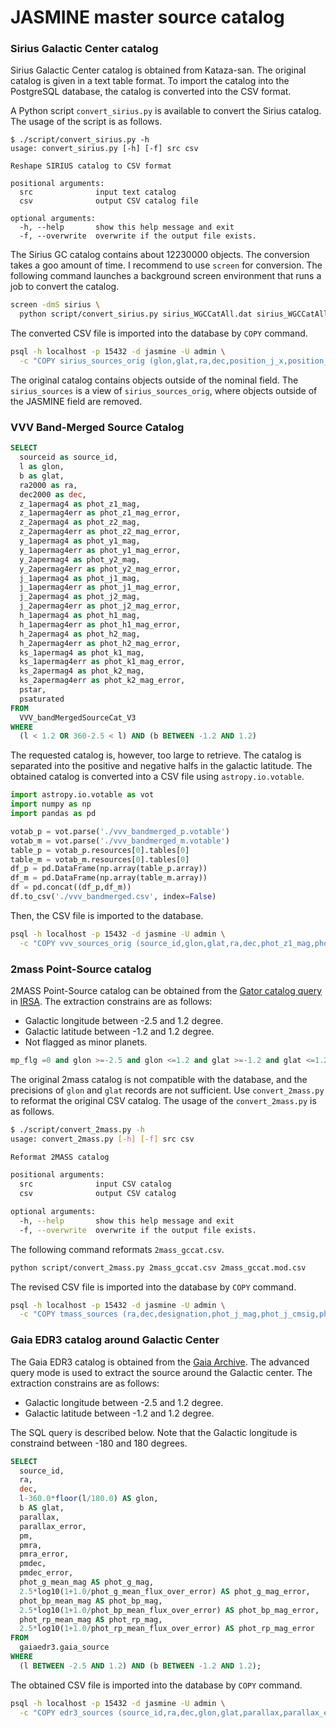 # JASMINE master source catalog

### Sirius Galactic Center catalog
Sirius Galactic Center catalog is obtained from Kataza-san. The original catalog is given in a text table format. To import the catalog into the PostgreSQL database, the catalog is converted into the CSV format.

A Python script `convert_sirius.py` is available to convert the Sirius catalog. The usage of the script is as follows.

```
$ ./script/convert_sirius.py -h
usage: convert_sirius.py [-h] [-f] src csv

Reshape SIRIUS catalog to CSV format

positional arguments:
  src              input text catalog
  csv              output CSV catalog file

optional arguments:
  -h, --help       show this help message and exit
  -f, --overwrite  overwrite if the output file exists.
```

The Sirius GC catalog contains about 12230000 objects. The conversion takes a goo amount of time. I recommend to use `screen` for conversion. The following command launches a background screen environment that runs a job to convert the catalog.

``` sh
screen -dmS sirius \
  python script/convert_sirius.py sirius_WGCCatAll.dat sirius_WGCCatAll.csv
```

The converted CSV file is imported into the database by `COPY` command.

``` sh
psql -h localhost -p 15432 -d jasmine -U admin \
  -c "COPY sirius_sources_orig (glon,glat,ra,dec,position_j_x,position_j_y,phot_j_mag,phot_j_mag_error,position_h_x,position_h_y,phot_h_mag,phot_h_mag_error,position_k_x,position_k_y,phot_k_mag,phot_k_mag_error,plate_name) FROM '/data/catalog/sirius_WGCCatAll.csv' DELIMITER',' CSV HEADER;"
```

The original catalog contains objects outside of the nominal field. The `sirius_sources` is a view of `sirius_sources_orig`, where objects outside of the JASMINE field are removed.


### VVV Band-Merged Source Catalog

``` sql
SELECT
  sourceid as source_id,
  l as glon,
  b as glat,
  ra2000 as ra,
  dec2000 as dec,
  z_1apermag4 as phot_z1_mag,
  z_1apermag4err as phot_z1_mag_error,
  z_2apermag4 as phot_z2_mag,
  z_2apermag4err as phot_z2_mag_error,
  y_1apermag4 as phot_y1_mag,
  y_1apermag4err as phot_y1_mag_error,
  y_2apermag4 as phot_y2_mag,
  y_2apermag4err as phot_y2_mag_error,
  j_1apermag4 as phot_j1_mag,
  j_1apermag4err as phot_j1_mag_error,
  j_2apermag4 as phot_j2_mag,
  j_2apermag4err as phot_j2_mag_error,
  h_1apermag4 as phot_h1_mag,
  h_1apermag4err as phot_h1_mag_error,
  h_2apermag4 as phot_h2_mag,
  h_2apermag4err as phot_h2_mag_error,
  ks_1apermag4 as phot_k1_mag,
  ks_1apermag4err as phot_k1_mag_error,
  ks_2apermag4 as phot_k2_mag,
  ks_2apermag4err as phot_k2_mag_error,
  pstar,
  psaturated
FROM
  VVV_bandMergedSourceCat_V3
WHERE
  (l < 1.2 OR 360-2.5 < l) AND (b BETWEEN -1.2 AND 1.2)
```

The requested catalog is, however, too large to retrieve. The catalog is separated into the positive and negative halfs in the galactic latitude. The obtained catalog is converted into a CSV file using `astropy.io.votable`.

``` python
import astropy.io.votable as vot
import numpy as np
import pandas as pd

votab_p = vot.parse('./vvv_bandmerged_p.votable')
votab_m = vot.parse('./vvv_bandmerged_m.votable')
table_p = votab_p.resources[0].tables[0]
table_m = votab_m.resources[0].tables[0]
df_p = pd.DataFrame(np.array(table_p.array))
df_m = pd.DataFrame(np.array(table_m.array))
df = pd.concat((df_p,df_m))
df.to_csv('./vvv_bandmerged.csv', index=False)
```

Then, the CSV file is imported to the database.

``` sh
psql -h localhost -p 15432 -d jasmine -U admin \
  -c "COPY vvv_sources_orig (source_id,glon,glat,ra,dec,phot_z1_mag,phot_z1_mag_error,phot_z2_mag,phot_z2_mag_error,phot_y1_mag,phot_y1_mag_error,phot_y2_mag,phot_y2_mag_error,phot_j1_mag,phot_j1_mag_error,phot_j2_mag,phot_j2_mag_error,phot_h1_mag,phot_h1_mag_error,phot_h2_mag,phot_h2_mag_error,phot_k1_mag,phot_k1_mag_error,phot_k2_mag,phot_k2_mag_error,pstar,psaturated) FROM '/data/catalog/vvv_bandmerged.csv' DELIMITER',' CSV HEADER;"
```

[esotap]: http://archive.eso.org/programmatic/


### 2mass Point-Source catalog
2MASS Point-Source catalog can be obtained from the [Gator catalog query][gator] in [IRSA][irsa]. The extraction constrains are as follows:

- Galactic longitude between -2.5 and 1.2 degree.
- Galactic latitude between -1.2 and 1.2 degree.
- Not flagged as minor planets.

``` sql
mp_flg =0 and glon >=-2.5 and glon <=1.2 and glat >=-1.2 and glat <=1.2
```

The original 2mass catalog is not compatible with the database, and the precisions of `glon` and `glat` records are not sufficient. Use `convert_2mass.py` to reformat the original CSV catalog. The usage of the `convert_2mass.py` is as follows.

``` sh
$ ./script/convert_2mass.py -h
usage: convert_2mass.py [-h] [-f] src csv

Reformat 2MASS catalog

positional arguments:
  src              input CSV catalog
  csv              output CSV catalog

optional arguments:
  -h, --help       show this help message and exit
  -f, --overwrite  overwrite if the output file exists.
```

The following command reformats `2mass_gccat.csv`.

``` sh
python script/convert_2mass.py 2mass_gccat.csv 2mass_gccat.mod.csv
```

The revised CSV file is imported into the database by `COPY` command.

``` sh
psql -h localhost -p 15432 -d jasmine -U admin \
  -c "COPY tmass_sources (ra,dec,designation,phot_j_mag,phot_j_cmsig,phot_j_mag_error,phot_j_snr,phot_h_mag,phot_h_cmsig,phot_h_mag_error,phot_h_snr,phot_k_mag,phot_k_cmsig,phot_k_mag_error,phot_k_snr,quality_flag,contaminated,glon,glat,rd_flg,color_j_h,color_h_k,color_j_k) FROM '/data/catalog/2mass_gccat.mod.csv' DELIMITER',' CSV HEADER;"
```

[gator]: https://irsa.ipac.caltech.edu/cgi-bin/Gator/nph-dd?catalog=fp_psc
[irsa]: https://irsa.ipac.caltech.edu/frontpage/


### Gaia EDR3 catalog around Galactic Center

The Gaia EDR3 catalog is obtained from the [Gaia Archive][gaia]. The advanced query mode is used to extract the source around the Galactic center. The extraction constrains are as follows:

- Galactic longitude between -2.5 and 1.2 degree.
- Galactic latitude between -1.2 and 1.2 degree.

The SQL query is described below. Note that the Galactic longitude is constraind between -180 and 180 degrees.

``` sql
SELECT
  source_id,
  ra,
  dec,
  l-360.0*floor(l/180.0) AS glon,
  b AS glat,
  parallax,
  parallax_error,
  pm,
  pmra,
  pmra_error,
  pmdec,
  pmdec_error,
  phot_g_mean_mag AS phot_g_mag,
  2.5*log10(1+1.0/phot_g_mean_flux_over_error) AS phot_g_mag_error,
  phot_bp_mean_mag AS phot_bp_mag,
  2.5*log10(1+1.0/phot_bp_mean_flux_over_error) AS phot_bp_mag_error,
  phot_rp_mean_mag AS phot_rp_mag,
  2.5*log10(1+1.0/phot_rp_mean_flux_over_error) AS phot_rp_mag_error
FROM
  gaiaedr3.gaia_source
WHERE
  (l BETWEEN -2.5 AND 1.2) AND (b BETWEEN -1.2 AND 1.2);
```

The obtained CSV file is imported into the database by `COPY` command.

``` sh
psql -h localhost -p 15432 -d jasmine -U admin \
  -c "COPY edr3_sources (source_id,ra,dec,glon,glat,parallax,parallax_error,pm,pmra,pmra_error,pmdec,pmdec_error,phot_g_mag,phot_g_mag_error,phot_bp_mag,phot_bp_mag_error,phot_rp_mag,phot_rp_mag_error) FROM '/data/catalog/gaia_edr3_gccat.csv' DELIMITER',' CSV HEADER;"
```

[gaia]: https://gea.esac.esa.int/archive/

